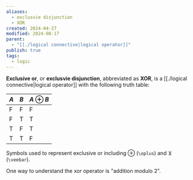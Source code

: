 ```yaml
---
aliases:
  - exclusvie disjunction
  - XOR
created: 2024-04-27
modified: 2024-08-17
parent:
  - "[[./logical connective|logical operator]]"
publish: true
tags:
  - logic
---
```

**Exclusive or**, or **exclusvie disjunction**, abbreviated as **XOR**, is a [[./logical connective|logical operator]] with the following truth table:

| $A$ | $B$ | $A \oplus B$ |
| --- | --- | ------------ |
| F   | F   | F            |
| F   | T   | T            |
| T   | F   | T            |
| T   | T   | F            |

Symbols used to represent exclusive or including $\oplus$ (`\oplus`) and $\veebar$ (`\veebar`).

One way to understand the xor operator is "addition modulo 2".